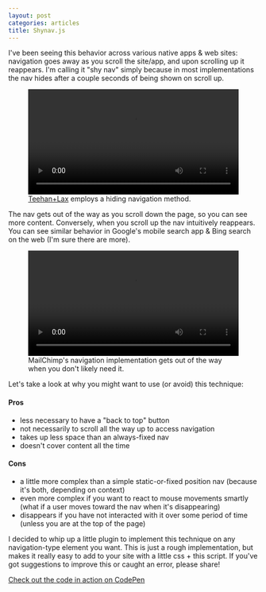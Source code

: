 ```yaml
---
layout: post
categories: articles
title: Shynav.js
---
```


I've been seeing this behavior across various native apps & web sites: navigation goes away as you scroll the site/app, and upon scrolling up it reappears. I'm calling it "shy nav" simply because in most implementations the nav hides after a couple seconds of being shown on scroll up.

<figure>
  <video width="100%" height="auto" controls>
    <source src="/assets/images/teehan.m4v" type="video/mp4">
    Your browser does not support the video tag.
  </video>
  <figcaption><a href="http://www.teehanlax.com/about/" target="_blank">Teehan+Lax</a> employs a hiding navigation method.</figcaption>
</figure>

The nav gets out of the way as you scroll down the page, so you can see more content. Conversely, when you scroll up the nav intuitively reappears. You can see similar behavior in Google's mobile search app & Bing search on the web (I'm sure there are more).

<figure>
  <video width="100%" height="auto" controls>
    <source src="/assets/images/mailchimp.m4v" type="video/mp4">
    Your browser does not support the video tag.
  </video>
  <figcaption>MailChimp's navigation implementation gets out of the way when you don't likely need it.</figcaption>
</figure>

Let's take a look at why you might want to use (or avoid) this technique:

#### Pros

- less necessary to have a "back to top" button
- not necessarily to scroll all the way up to access navigation
- takes up less space than an always-fixed nav
- doesn't cover content all the time

#### Cons

- a little more complex than a simple static-or-fixed position nav (because it's both, depending on context)
- even more complex if you want to react to mouse movements smartly (what if a user moves toward the nav when it's disappearing)
- disappears if you have not interacted with it over some period of time (unless you are at the top of the page)

I decided to whip up a little plugin to implement this technique on any navigation-type element you want. This is just a rough implementation, but makes it really easy to add to your site with a little css + this script. If you've got suggestions to improve this or caught an error, please share!

<script src="https://gist.github.com/mshwery/6196998.js"></script>

<a href="https://codepen.io/mshwery/pen/FwmJb" class="codepen" target="_blank">Check out the code in action on CodePen</a>
